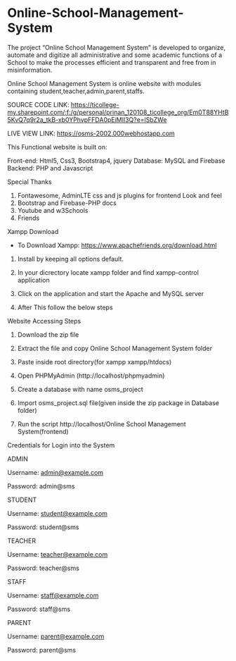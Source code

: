 # Online-School-Management-System
The project “Online School Management System” is developed to organize, automate and  digitize all administrative and some academic functions of a School to make the processes  efficient and transparent and free from in misinformation.

Online School Management System is online website with modules containing student,teacher,admin,parent,staffs.

SOURCE CODE LINK:
https://ticollege-my.sharepoint.com/:f:/g/personal/prinan_120108_ticollege_org/Em0T88YHtB5KvQ7q9r2a_tkB-xb0YPhvpFFDA0pEiMlI3Q?e=lSbZWe

LIVE VIEW LINK: https://osms-2002.000webhostapp.com

This Functional website is built on:

Front-end: Html5, Css3, Bootstrap4, jquery
Database: MySQL and Firebase
Backend: PHP and Javascript 

Special Thanks
1. Fontawesome, AdminLTE css and js plugins for frontend Look and feel
2. Bootstrap and Firebase-PHP docs
3. Youtube and w3Schools
4. Friends


Xampp Download

* To Download Xampp: https://www.apachefriends.org/download.html

1. Install by keeping all options default.

2. In your dicrectory locate xampp folder and find xampp-control application 

3. Click on the application and start the Apache and MySQL server

4. After This follow the below steps


Website Accessing Steps

1. Download the zip file

2. Extract the file and copy Online School Management System folder

3. Paste inside root directory(for xampp xampp/htdocs)

4. Open PHPMyAdmin (http://localhost/phpmyadmin)

5. Create a database with name osms_project

6. Import osms_project.sql file(given inside the zip package in Database folder)

7. Run the script http://localhost/Online School Management System(frontend)



Credentials for Login into the System

ADMIN

Username:   admin@example.com

Password:   admin@sms

STUDENT

Username:  student@example.com

Password:  student@sms

TEACHER

Username:  teacher@example.com 

Password:  teacher@sms

STAFF

Username:  staff@example.com 

Password:  staff@sms

PARENT

Username:  parent@example.com

Password:  parent@sms
